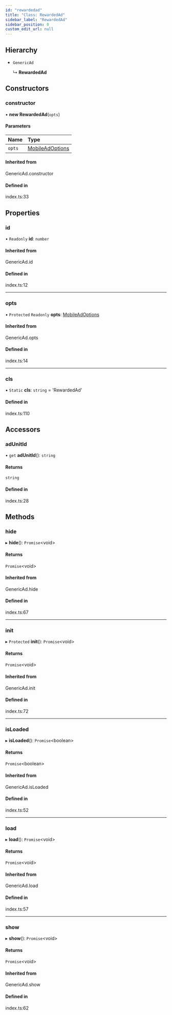 ```yaml
---
id: "rewardedad"
title: "Class: RewardedAd"
sidebar_label: "RewardedAd"
sidebar_position: 0
custom_edit_url: null
---
```


## Hierarchy

- `GenericAd`

  ↳ **RewardedAd**

## Constructors

### constructor

• **new RewardedAd**(`opts`)

#### Parameters

| Name | Type |
| :------ | :------ |
| `opts` | [MobileAdOptions](../index.md#mobileadoptions) |

#### Inherited from

GenericAd.constructor

#### Defined in

index.ts:33

## Properties

### id

• `Readonly` **id**: `number`

#### Inherited from

GenericAd.id

#### Defined in

index.ts:12

___

### opts

• `Protected` `Readonly` **opts**: [MobileAdOptions](../index.md#mobileadoptions)

#### Inherited from

GenericAd.opts

#### Defined in

index.ts:14

___

### cls

▪ `Static` **cls**: `string` = 'RewardedAd'

#### Defined in

index.ts:110

## Accessors

### adUnitId

• `get` **adUnitId**(): `string`

#### Returns

`string`

#### Defined in

index.ts:28

## Methods

### hide

▸ **hide**(): `Promise`<void\>

#### Returns

`Promise`<void\>

#### Inherited from

GenericAd.hide

#### Defined in

index.ts:67

___

### init

▸ `Protected` **init**(): `Promise`<void\>

#### Returns

`Promise`<void\>

#### Inherited from

GenericAd.init

#### Defined in

index.ts:72

___

### isLoaded

▸ **isLoaded**(): `Promise`<boolean\>

#### Returns

`Promise`<boolean\>

#### Inherited from

GenericAd.isLoaded

#### Defined in

index.ts:52

___

### load

▸ **load**(): `Promise`<void\>

#### Returns

`Promise`<void\>

#### Inherited from

GenericAd.load

#### Defined in

index.ts:57

___

### show

▸ **show**(): `Promise`<void\>

#### Returns

`Promise`<void\>

#### Inherited from

GenericAd.show

#### Defined in

index.ts:62
